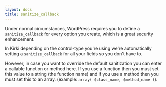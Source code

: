 ```yaml
---
layout: docs
title: sanitize_callback
---
```



Under normal circumstances, WordPress requires you to define a `sanitize_callback` for every option you create, which is a great security enhancement.

In Kirki depending on the control-type you're using we're automatically setting a `sanitize_callback` for all your fields so you don't have to.

However, in case you want to override the default sanitization you can enter a callable function or method here. If you use a function then you must set this value to a string (the function name) and if you use a method then you must set this to an array. (example: `array( $class_name, $method_name )`).
